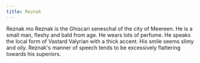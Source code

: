 ```yaml
---
title: Reznak
---
```


Reznak mo Reznak is the Ghiscari seneschal of the city of Meereen. He is a small man, fleshy and bald from age. He wears lots of perfume. He speaks the local form of Vastard Valyrian with a thick accent. His smile seems slimy and oily. Reznak's manner of speech tends to be excessively flattering towards his superiors. 



